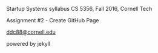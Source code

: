 Startup Systems syllabus
CS 5356, Fall 2016, Cornell Tech

Assignment #2 - Create GitHub Page

ddc88@cornell.edu

powered by jekyll